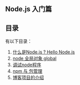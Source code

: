 ## Node.js 入门篇

## 目录

有以下目录：

1. [什么是Node.js ? Hello Node.js]()
2. [node 全局对象 global]()
3. [调试node程序]()
4. [npm 与 包管理]()
5. [博客项目的介绍]()